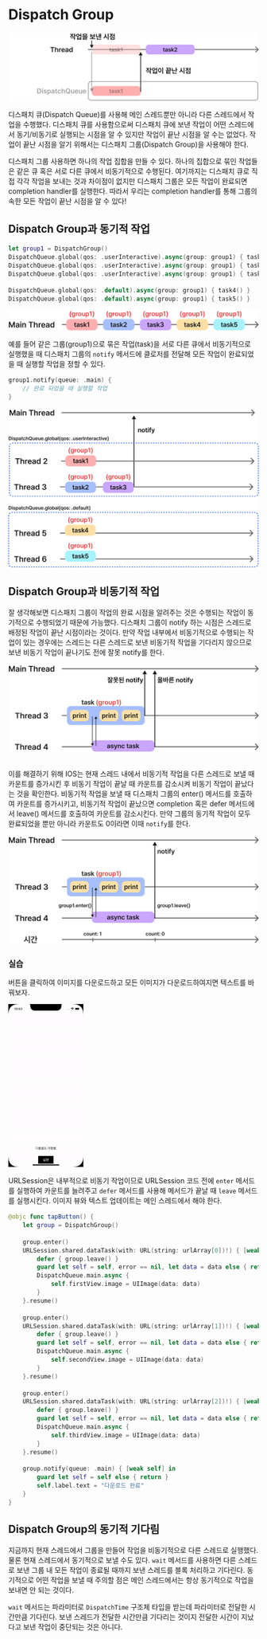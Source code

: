# **Dispatch Group**

![image1](./image1.png)

디스패치 큐(Dispatch Queue)를 사용해 메인 스레드뿐만 아니라 다른 스레드에서 작업을 수행했다. 디스패치 큐를 사용함으로써 디스패치 큐에 보낸 작업이 어떤 스레드에서 동기/비동기로 실행되는 시점을 알 수 있지만 작업이 끝난 시점을 알 수는 없었다. 작업이 끝난 시점을 알기 위해서는 디스패치 그룹(Dispatch Group)을 사용해야 한다.

디스패치 그룹 사용하면 하나의 작업 집합을 만들 수 있다. 하나의 집합으로 묶인 작업들은 같은 큐 혹은 서로 다른 큐에서 비동기적으로 수행된다. 여기까지는 디스패치 큐로 직접 각각 작업을 보내는 것과 차이점이 없지만 디스패치 그룹은 모든 작업이 완료되면 completion handler를 실행한다. 따라서 우리는 completion handler를 통해 그룹의 속한 모든 작업이 끝난 시점을 알 수 있다!

## **Dispatch Group과 동기적 작업**

```swift
let group1 = DispatchGroup()
DispatchQueue.global(qos: .userInteractive).async(group: group1) { task1() }
DispatchQueue.global(qos: .userInteractive).async(group: group1) { task2() }
DispatchQueue.global(qos: .userInteractive).async(group: group1) { task3() }

DispatchQueue.global(qos: .default).async(group: group1) { task4() }
DispatchQueue.global(qos: .default).async(group: group1) { task5() }
```

![image2](./image2.png)

예를 들어 같은 그룹(group1)으로 묶은 작업(task)을 서로 다른 큐에서 비동기적으로 실행했을 때 디스패치 그룹의 `notify` 메서드에 클로저를 전달해 모든 작업이 완료되었을 때 실행할 작업을 정할 수 있다.

```swift
group1.notify(queue: .main) { 
    // 완료 되었을 때 실행할 작업
}
```

![image3](./image3.png)

## **Dispatch Group과 비동기적 작업**

잘 생각해보면 디스패치 그룹이 작업의 완료 시점을 알려주는 것은 수행되는 작업이 동기적으로 수행되었기 때문에 가능했다. 디스패치 그룹이 notify 하는 시점은 스레드로 배정된 작업이 끝난 시점이라는 것이다. 만약 작업 내부에서 비동기적으로 수행되는 작업이 있는 경우에는 스레드는 다른 스레드로 보낸 비동기적 작업을 기다리지 않으므로 보낸 비동기 작업이 끝나기도 전에 잘못 notify를 한다.

![image4](./image4.png)

\
이를 해결하기 위해 IOS는 현재 스레드 내에서 비동기적 작업을 다른 스레드로 보낼 때 카운트를 증가시킨 후 비동기 작업이 끝날 때 카운트를 감소시켜 비동기 작업이 끝났다는 것을 확인한다. 비동기적 작업을 보낼 때 디스패치 그룹의 enter() 메서드를 호출하여 카운트를 증가시키고, 비동기적 작업이 끝났으면 completion 혹은 defer 메서드에서 leave() 메서드를 호출하여 카운트를 감소시킨다. 만약 그룹의 동기적 작업이 모두 완료되었을 뿐만 아니라 카운트도 0이라면 이때 `notify`를 한다.

![image5](image5.png)

### **실습**

버튼을 클릭하여 이미지를 다운로드하고 모든 이미지가 다운로드하여지면 텍스트를 바꿔보자.

<img src="./video.gif" width="30%"/>

URLSession은 내부적으로 비동기 작업이므로 URLSession 코드 전에 `enter` 메서드를 실행하여 카운트를 늘려주고 `defer` 메서드를 사용해 메서드가 끝날 때 `leave` 메서드를 실행시킨다. 이미지 뷰와 텍스트 업데이트는 메인 스레드에서 해야 한다.

```swift
@objc func tapButton() {
    let group = DispatchGroup()
    
    group.enter()
    URLSession.shared.dataTask(with: URL(string: urlArray[0])!) { [weak self] data, _, error in
        defer { group.leave() }
        guard let self = self, error == nil, let data = data else { return }
        DispatchQueue.main.async {
            self.firstView.image = UIImage(data: data)
        }
    }.resume()
    
    group.enter()
    URLSession.shared.dataTask(with: URL(string: urlArray[1])!) { [weak self] data, _, error in
        defer { group.leave() }
        guard let self = self, error == nil, let data = data else { return }
        DispatchQueue.main.async {
            self.secondView.image = UIImage(data: data)
        }
    }.resume()
    
    group.enter()
    URLSession.shared.dataTask(with: URL(string: urlArray[2])!) { [weak self] data, _, error in
        defer { group.leave() }
        guard let self = self, error == nil, let data = data else { return }
        DispatchQueue.main.async {
            self.thirdView.image = UIImage(data: data)
        }
    }.resume()
    
    group.notify(queue: .main) { [weak self] in
        guard let self = self else { return }
        self.label.text = "다운로드 완료"
    }
}
```

## **Dispatch Group의 동기적 기다림**

지금까지 현재 스레드에서 그룹을 만들어 작업을 비동기적으로 다른 스레드로 실행했다. 물론 현재 스레드에서 동기적으로 보낼 수도 있다. `wait` 메서드를 사용하면 다른 스레드로 보낸 그룹 내 모든 작업이 종료될 때까지 보낸 스레드를 블록 처리하고 기다린다. 동기적으로 어떤 작업을 보낼 때 주의할 점은 메인 스레드에서는 항상 동기적으로 작업을 보내면 안 되는 것이다.

`wait` 메서드는 파라미터로 `DispatchTime` 구조체 타입을 받는데 파라미터로 전달한 시간만큼 기다린다. 보낸 스레드가 전달한 시간만큼 기다리는 것이지 전달한 시간이 지났다고 보낸 작업이 중단되는 것은 아니다.
